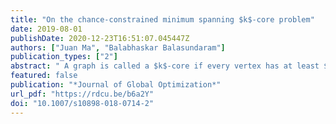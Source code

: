 ```yaml
---
title: "On the chance-constrained minimum spanning $k$-core problem"
date: 2019-08-01
publishDate: 2020-12-23T16:51:07.045447Z
authors: ["Juan Ma", "Balabhaskar Balasundaram"]
publication_types: ["2"]
abstract: " A graph is called a $k$-core if every vertex has at least $k$ neighbors. If the parameter $k$ is sufficiently large relative to the number of vertices, a $k$-core is guaranteed to possess 2-hop reachability between all pairs of vertices. Furthermore, it is guaranteed to preserve those pairwise distances under arbitrary single-vertex deletion. Hence, the concept of a $k$-core can be used to produce 2-hop survivable network designs, specifically to design inter-hub networks.  Formally, given an edge-weighted graph, the minimum spanning $k$-core problem seeks a spanning subgraph of the given graph that is a $k$-core with minimum total edge weight. For any fixed $k$, this problem is equivalent to a generalized graph matching problem and can be solved in polynomial time. This article focuses on a chance-constrained version of the minimum spanning $k$-core problem under probabilistic edge failures. We first show that this probabilistic version is NP-hard, and we conduct a polyhedral study to strengthen the formulation. The quality of bounds produced by the strengthened formulation is demonstrated through a computational study."
featured: false
publication: "*Journal of Global Optimization*"
url_pdf: "https://rdcu.be/b6a2Y"
doi: "10.1007/s10898-018-0714-2"
---
```


